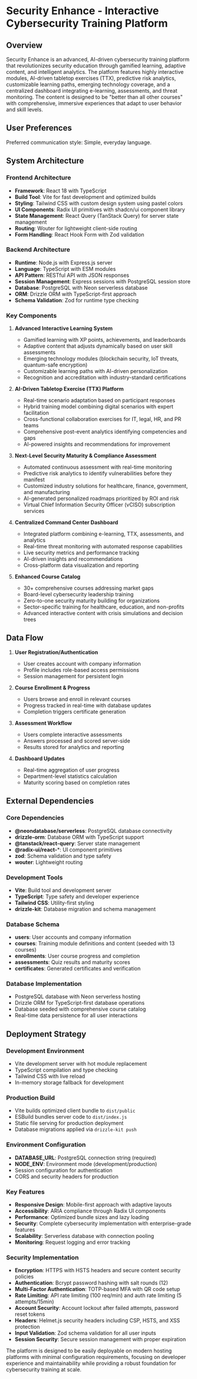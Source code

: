# Security Enhance - Interactive Cybersecurity Training Platform

## Overview

Security Enhance is an advanced, AI-driven cybersecurity training platform that revolutionizes security education through gamified learning, adaptive content, and intelligent analytics. The platform features highly interactive modules, AI-driven tabletop exercises (TTX), predictive risk analytics, customizable learning paths, emerging technology coverage, and a centralized dashboard integrating e-learning, assessments, and threat monitoring. The content is designed to be "better than all other courses" with comprehensive, immersive experiences that adapt to user behavior and skill levels.

## User Preferences

Preferred communication style: Simple, everyday language.

## System Architecture

### Frontend Architecture
- **Framework**: React 18 with TypeScript
- **Build Tool**: Vite for fast development and optimized builds
- **Styling**: Tailwind CSS with custom design system using pastel colors
- **UI Components**: Radix UI primitives with shadcn/ui component library
- **State Management**: React Query (TanStack Query) for server state management
- **Routing**: Wouter for lightweight client-side routing
- **Form Handling**: React Hook Form with Zod validation

### Backend Architecture
- **Runtime**: Node.js with Express.js server
- **Language**: TypeScript with ESM modules
- **API Pattern**: RESTful API with JSON responses
- **Session Management**: Express sessions with PostgreSQL session store
- **Database**: PostgreSQL with Neon serverless database
- **ORM**: Drizzle ORM with TypeScript-first approach
- **Schema Validation**: Zod for runtime type checking

### Key Components

1. **Advanced Interactive Learning System**
   - Gamified learning with XP points, achievements, and leaderboards
   - Adaptive content that adjusts dynamically based on user skill assessments
   - Emerging technology modules (blockchain security, IoT threats, quantum-safe encryption)
   - Customizable learning paths with AI-driven personalization
   - Recognition and accreditation with industry-standard certifications

2. **AI-Driven Tabletop Exercise (TTX) Platform**
   - Real-time scenario adaptation based on participant responses
   - Hybrid training model combining digital scenarios with expert facilitation
   - Cross-functional collaboration exercises for IT, legal, HR, and PR teams
   - Comprehensive post-event analytics identifying competencies and gaps
   - AI-powered insights and recommendations for improvement

3. **Next-Level Security Maturity & Compliance Assessment**
   - Automated continuous assessment with real-time monitoring
   - Predictive risk analytics to identify vulnerabilities before they manifest
   - Customized industry solutions for healthcare, finance, government, and manufacturing
   - AI-generated personalized roadmaps prioritized by ROI and risk
   - Virtual Chief Information Security Officer (vCISO) subscription services

4. **Centralized Command Center Dashboard**
   - Integrated platform combining e-learning, TTX, assessments, and analytics
   - Real-time threat monitoring with automated response capabilities
   - Live security metrics and performance tracking
   - AI-driven insights and recommendations
   - Cross-platform data visualization and reporting

5. **Enhanced Course Catalog**
   - 30+ comprehensive courses addressing market gaps
   - Board-level cybersecurity leadership training
   - Zero-to-one security maturity building for organizations
   - Sector-specific training for healthcare, education, and non-profits
   - Advanced interactive content with crisis simulations and decision trees

## Data Flow

1. **User Registration/Authentication**
   - User creates account with company information
   - Profile includes role-based access permissions
   - Session management for persistent login

2. **Course Enrollment & Progress**
   - Users browse and enroll in relevant courses
   - Progress tracked in real-time with database updates
   - Completion triggers certificate generation

3. **Assessment Workflow**
   - Users complete interactive assessments
   - Answers processed and scored server-side
   - Results stored for analytics and reporting

4. **Dashboard Updates**
   - Real-time aggregation of user progress
   - Department-level statistics calculation
   - Maturity scoring based on completion rates

## External Dependencies

### Core Dependencies
- **@neondatabase/serverless**: PostgreSQL database connectivity
- **drizzle-orm**: Database ORM with TypeScript support
- **@tanstack/react-query**: Server state management
- **@radix-ui/react-***: UI component primitives
- **zod**: Schema validation and type safety
- **wouter**: Lightweight routing

### Development Tools
- **Vite**: Build tool and development server
- **TypeScript**: Type safety and developer experience
- **Tailwind CSS**: Utility-first styling
- **drizzle-kit**: Database migration and schema management

### Database Schema
- **users**: User accounts and company information
- **courses**: Training module definitions and content (seeded with 13 courses)
- **enrollments**: User course progress and completion
- **assessments**: Quiz results and maturity scores
- **certificates**: Generated certificates and verification

### Database Implementation
- PostgreSQL database with Neon serverless hosting
- Drizzle ORM for TypeScript-first database operations
- Database seeded with comprehensive course catalog
- Real-time data persistence for all user interactions

## Deployment Strategy

### Development Environment
- Vite development server with hot module replacement
- TypeScript compilation and type checking
- Tailwind CSS with live reload
- In-memory storage fallback for development

### Production Build
- Vite builds optimized client bundle to `dist/public`
- ESBuild bundles server code to `dist/index.js`
- Static file serving for production deployment
- Database migrations applied via `drizzle-kit push`

### Environment Configuration
- **DATABASE_URL**: PostgreSQL connection string (required)
- **NODE_ENV**: Environment mode (development/production)
- Session configuration for authentication
- CORS and security headers for production

### Key Features
- **Responsive Design**: Mobile-first approach with adaptive layouts
- **Accessibility**: ARIA compliance through Radix UI components
- **Performance**: Optimized bundle sizes and lazy loading
- **Security**: Complete cybersecurity implementation with enterprise-grade features
- **Scalability**: Serverless database with connection pooling
- **Monitoring**: Request logging and error tracking

### Security Implementation
- **Encryption**: HTTPS with HSTS headers and secure content security policies
- **Authentication**: Bcrypt password hashing with salt rounds (12)
- **Multi-Factor Authentication**: TOTP-based MFA with QR code setup
- **Rate Limiting**: API rate limiting (100 req/min) and auth rate limiting (5 attempts/15min)
- **Account Security**: Account lockout after failed attempts, password reset tokens
- **Headers**: Helmet.js security headers including CSP, HSTS, and XSS protection
- **Input Validation**: Zod schema validation for all user inputs
- **Session Security**: Secure session management with proper expiration

The platform is designed to be easily deployable on modern hosting platforms with minimal configuration requirements, focusing on developer experience and maintainability while providing a robust foundation for cybersecurity training at scale.
